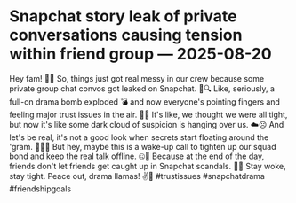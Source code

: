 # Snapchat story leak of private conversations causing tension within friend group — 2025-08-20

Hey fam! 📱😱 So, things just got real messy in our crew because some private group chat convos got leaked on Snapchat. 🙊🔍 Like, seriously, a full-on drama bomb exploded 💣 and now everyone's pointing fingers and feeling major trust issues in the air. 😬💔 It's like, we thought we were all tight, but now it's like some dark cloud of suspicion is hanging over us. ☁️☹️ And let's be real, it's not a good look when secrets start floating around the 'gram. 🙅‍♀️💥 But hey, maybe this is a wake-up call to tighten up our squad bond and keep the real talk offline. 🤐💖 Because at the end of the day, friends don't let friends get caught up in Snapchat scandals. 🚫👀 Stay woke, stay tight. Peace out, drama llamas! ✌️🦙 #trustissues #snapchatdrama #friendshipgoals